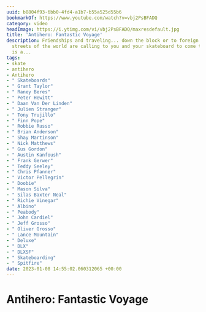 ```yaml
---
uuid: b8804f93-6bb0-4fd4-a1b7-b55a525d55b6
bookmarkOf: https://www.youtube.com/watch?v=vbj2PsBFADQ
category: video
headImage: https://i.ytimg.com/vi/vbj2PsBFADQ/maxresdefault.jpg
title: 'Antihero: Fantastic Voyage'
description: Friendships and traveling... down the block or to foreign lands, the
  streets of the world are calling to you and your skateboard to come take a rip.Life
  is a...
tags:
- skate
- antihero
- Antihero
- " Skateboards"
- " Grant Taylor"
- " Raney Beres"
- " Peter Hewitt"
- " Daan Van Der Linden"
- " Julien Stranger"
- " Tony Trujillo"
- " Finn Pope"
- " Robbie Russo"
- " Brian Anderson"
- " Shay Martinson"
- " Nick Matthews"
- " Gus Gordon"
- " Austin Kanfoush"
- " Frank Gerwer"
- " Teddy Seeley"
- " Chris Pfanner"
- " Victor Pellegrin"
- " Doobie"
- " Mason Silva"
- " Silas Baxter Neal"
- " Richie Vinegar"
- " Albino"
- " Peabody"
- " John Cardiel"
- " Jeff Grosso"
- " Oliver Grosso"
- " Lance Mountain"
- " Deluxe"
- " DLX"
- " DLXSF"
- " Skateboarding"
- " Spitfire"
date: 2023-01-08 14:55:02.060312065 +00:00
---
```

# Antihero: Fantastic Voyage

